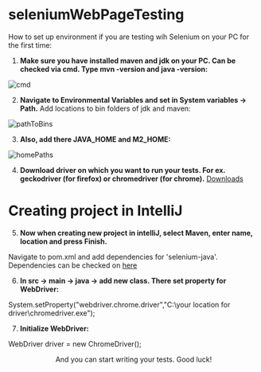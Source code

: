# seleniumWebPageTesting

How to set up environment if you are testing wih Selenium on your PC for the first time:

1. **Make sure you have installed maven and jdk on your PC. Can be checked via cmd. Type mvn -version and java -version:**

![cmd](https://user-images.githubusercontent.com/55987521/105578866-d88eb300-5d8b-11eb-8aca-891eb9a58aee.PNG)

2. **Navigate to Environmental Variables and set in System variables -> Path.** 
Add locations to bin folders of jdk and maven:

![pathToBins](https://user-images.githubusercontent.com/55987521/105597363-9f127380-5d9c-11eb-8714-2160f266a828.PNG)

3. **Also, add there JAVA_HOME and M2_HOME:**

![homePaths](https://user-images.githubusercontent.com/55987521/105598291-e0a31e80-5d9c-11eb-82d6-f300e92ed3e6.PNG)

4. **Download driver on which you want to run your tests. For ex. geckodriver (for firefox) or chromedriver (for chrome).**
[Downloads](https://www.selenium.dev/downloads/)

# Creating project in IntelliJ

5. **Now when creating new project in intelliJ, select Maven, enter name, location and press Finish.**


Navigate to pom.xml and add dependencies for 'selenium-java'. Dependencies can be checked on [here](https://mvnrepository.com/artifact/org.seleniumhq.selenium)

6. **In src -> main -> java -> add new class. There set property for WebDriver:**


System.setProperty("webdriver.chrome.driver","C:\\your location for driver\\chromedriver.exe");

7. **Initialize WebDriver:**


WebDriver driver = new ChromeDriver();


<p align="center">
And you can start writing your tests. Good luck!
